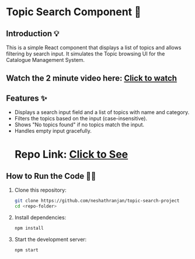 # Topic Search Component 🚀

## Introduction 💡
This is a simple React component that displays a list of topics and allows filtering by search input. It simulates the Topic browsing UI for the Catalogue Management System.
## Watch the 2 minute video here: [Click to watch](https://youtu.be/2sVuapjIOIw)
## Features ✨
- Displays a search input field and a list of topics with name and category.
- Filters the topics based on the input (case-insensitive).
- Shows "No topics found" if no topics match the input.
- Handles empty input gracefully.
  # Repo Link: [Click to See](https://github.com/neshathranjan/topic-search-project)

## How to Run the Code 🏃‍♂️
1. Clone this repository:
   ```bash
   git clone https://github.com/neshathranjan/topic-search-project
   cd <repo-folder>
2. Install dependencies:
    ```bash
    npm install
3. Start the development server:
    ```bash
    npm start


